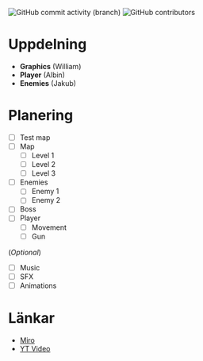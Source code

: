 ![GitHub commit activity (branch)](https://img.shields.io/github/commit-activity/t/WilleGyr/Project-Intro-Ingenjorsarbete?label=Total%20Commits&color=orange) ![GitHub contributors](https://img.shields.io/github/contributors/WilleGyr/Project-Intro-Ingenjorsarbete)


# Uppdelning
- **Graphics** (William)
- **Player** (Albin)
- **Enemies** (Jakub)

# Planering
- [ ] Test map
- [ ] Map
  - [ ] Level 1
  - [ ] Level 2
  - [ ] Level 3
- [ ] Enemies
  - [ ] Enemy 1
  - [ ] Enemy 2
- [ ] Boss
- [ ] Player
  - [ ] Movement
  - [ ] Gun

(_Optional_)
  - [ ] Music
  - [ ] SFX
  - [ ] Animations

# Länkar
- [Miro](https://miro.com/app/board/uXjVNUztPuM=/)
- [YT Video]()
